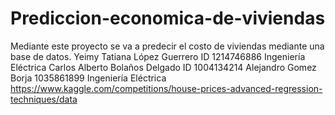 # Prediccion-economica-de-viviendas
Mediante este proyecto se va a predecir el costo de viviendas mediante una base de datos. Yeimy Tatiana López Guerrero ID 1214746886 Ingeniería Eléctrica Carlos Alberto Bolaños Delgado ID 1004134214 Alejandro Gomez Borja 1035861899 Ingeniería Eléctrica https://www.kaggle.com/competitions/house-prices-advanced-regression-techniques/data
